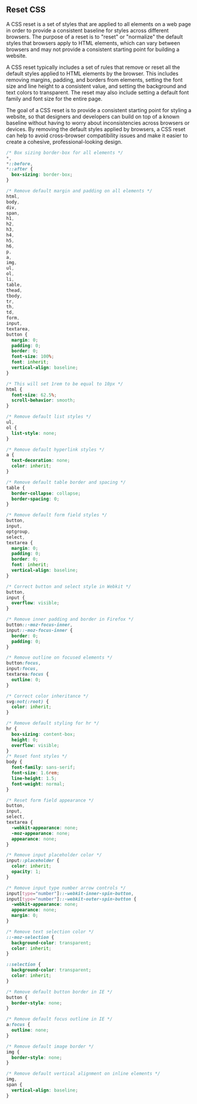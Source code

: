## Reset CSS

A CSS reset is a set of styles that are applied to all elements on a web page in order to provide a consistent baseline for styles across different browsers. The purpose of a reset is to "reset" or "normalize" the default styles that browsers apply to HTML elements, which can vary between browsers and may not provide a consistent starting point for building a website.

A CSS reset typically includes a set of rules that remove or reset all the default styles applied to HTML elements by the browser. This includes removing margins, padding, and borders from elements, setting the font size and line height to a consistent value, and setting the background and text colors to transparent. The reset may also include setting a default font family and font size for the entire page.

The goal of a CSS reset is to provide a consistent starting point for styling a website, so that designers and developers can build on top of a known baseline without having to worry about inconsistencies across browsers or devices. By removing the default styles applied by browsers, a CSS reset can help to avoid cross-browser compatibility issues and make it easier to create a cohesive, professional-looking design.

```css
/* Box sizing border-box for all elements */
*,
*::before,
*::after {
  box-sizing: border-box;
}

/* Remove default margin and padding on all elements */
html,
body,
div,
span,
h1,
h2,
h3,
h4,
h5,
h6,
p,
a,
img,
ul,
ol,
li,
table,
thead,
tbody,
tr,
th,
td,
form,
input,
textarea,
button {
  margin: 0;
  padding: 0;
  border: 0;
  font-size: 100%;
  font: inherit;
  vertical-align: baseline;
}

/* This will set 1rem to be equal to 10px */
html {
  font-size: 62.5%;
  scroll-behavior: smooth;
}

/* Remove default list styles */
ul,
ol {
  list-style: none;
}

/* Remove default hyperlink styles */
a {
  text-decoration: none;
  color: inherit;
}

/* Remove default table border and spacing */
table {
  border-collapse: collapse;
  border-spacing: 0;
}

/* Remove default form field styles */
button,
input,
optgroup,
select,
textarea {
  margin: 0;
  padding: 0;
  border: 0;
  font: inherit;
  vertical-align: baseline;
}

/* Correct button and select style in Webkit */
button,
input {
  overflow: visible;
}

/* Remove inner padding and border in Firefox */
button::-moz-focus-inner,
input::-moz-focus-inner {
  border: 0;
  padding: 0;
}

/* Remove outline on focused elements */
button:focus,
input:focus,
textarea:focus {
  outline: 0;
}

/* Correct color inheritance */
svg:not(:root) {
  color: inherit;
}

/* Remove default styling for hr */
hr {
  box-sizing: content-box;
  height: 0;
  overflow: visible;
}
/* Reset font styles */
body {
  font-family: sans-serif;
  font-size: 1.6rem;
  line-height: 1.5;
  font-weight: normal;
}

/* Reset form field appearance */
button,
input,
select,
textarea {
  -webkit-appearance: none;
  -moz-appearance: none;
  appearance: none;
}

/* Remove input placeholder color */
input::placeholder {
  color: inherit;
  opacity: 1;
}

/* Remove input type number arrow controls */
input[type="number"]::-webkit-inner-spin-button,
input[type="number"]::-webkit-outer-spin-button {
  -webkit-appearance: none;
  appearance: none;
  margin: 0;
}

/* Remove text selection color */
::-moz-selection {
  background-color: transparent;
  color: inherit;
}

::selection {
  background-color: transparent;
  color: inherit;
}

/* Remove default button border in IE */
button {
  border-style: none;
}

/* Remove default focus outline in IE */
a:focus {
  outline: none;
}

/* Remove default image border */
img {
  border-style: none;
}

/* Remove default vertical alignment on inline elements */
img,
span {
  vertical-align: baseline;
}
```
